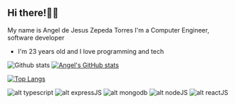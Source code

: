 ## Hi there!🚀🌌
My name is Angel de Jesus Zepeda Torres
I'm a Computer Engineer, software developer

- I'm 23 years old and I love programming and tech

![Github stats](https://github-readme-stats.vercel.app/api?username=angel-zepeda)
[![Angel's GitHub stats](https://github-readme-stats.vercel.app/api?username=angel-zepeda&count_private=true&show_icons=true&include_all_commits=true)](https://github.com/anuraghazra/github-readme-stats)

[![Top Langs](https://github-readme-stats.vercel.app/api/top-langs/?username=angel-zepeda&langs_count=8&layout=compact)](https://github.com/angel-zepeda)

![alt typescript](https://www.vectorlogo.zone/logos/typescriptlang/typescriptlang-icon.svg)
![alt expressJS](https://www.vectorlogo.zone/logos/expressjs/expressjs-ar21.svg)
![alt mongodb](https://www.vectorlogo.zone/logos/mongodb/mongodb-ar21.svg)
![alt nodeJS](https://www.vectorlogo.zone/logos/nodejs/nodejs-icon.svg)
![alt reactJS](https://www.vectorlogo.zone/logos/reactjs/reactjs-ar21.svg)
